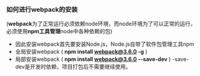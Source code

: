 ### 如何进行webpack的安装
(**webpack**为了正常运行必须依赖node环境，而node环境为了可以正常的运行，必须使用**npm工具管理**node中各种依赖的包)
* 因此安装webpack首先要安装Node.js，Node.js自带了软件包管理工具npm
* 全局安装webpack ( **npm install webpack@3.6.0 -g** )
* 局部安装webpack ( **npm install webpack@3.6.0 --save-dev** ) -save-dev是开发时依赖，项目打包后不需要继续使用。